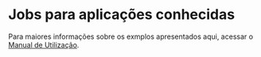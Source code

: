 # Jobs para aplicações conhecidas

Para maiores informações sobre os exmplos apresentados aqui, acessar o [Manual de Utilização](https://github.com/lncc-sered/manual-sdumont/wiki/09-‐-FAQ#user-content-Jobs_com_Python_e_MPI4PY). 

